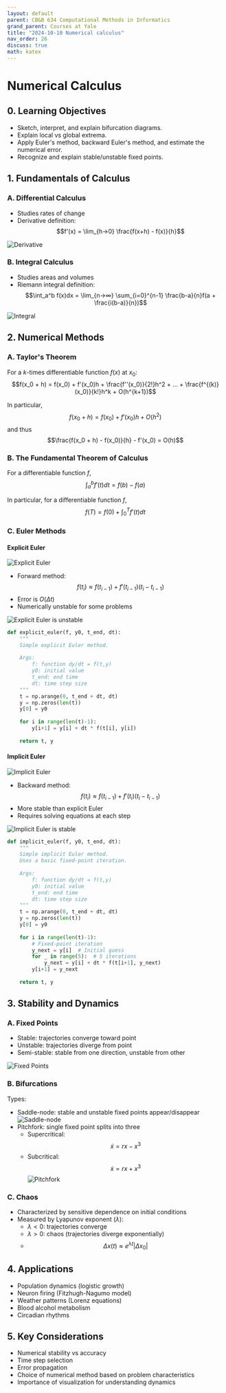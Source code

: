 ```yaml
---
layout: default
parent: CB&B 634 Computational Methods in Informatics
grand_parent: Courses at Yale
title: "2024-10-10 Numerical calculus"
nav_order: 26
discuss: true
math: katex
---
```


# Numerical Calculus
## 0. Learning Objectives
- Sketch, interpret, and explain bifurcation diagrams.
- Explain local vs global extrema.
- Apply Euler's method, backward Euler's method, and estimate the numerical error.
- Recognize and explain stable/unstable fixed points.

## 1. Fundamentals of Calculus

### A. Differential Calculus
- Studies rates of change
- Derivative definition: 
$$f'(x) = \lim_{h→0} \frac{f(x+h) - f(x)}{h}$$

![Derivative](image.png)

### B. Integral Calculus
- Studies areas and volumes
- Riemann integral definition:
$$\int_a^b f(x)dx = \lim_{n→∞} \sum_{i=0}^{n-1} \frac{b-a}{n}f(a + \frac{i(b-a)}{n})$$

![Integral](image-1.png)

## 2. Numerical Methods

### A. Taylor's Theorem
For a $k$-times differentiable function $f(x)$ at $x_0$:
$$f(x_0 + h) = f(x_0) + f'(x_0)h + \frac{f''(x_0)}{2!}h^2 + ... + \frac{f^{(k)}(x_0)}{k!}h^k + O(h^{k+1})$$

In particular,
$$f(x_0 + h) = f(x_0) + f'(x_0)h + O(h^2)$$
and thus
$$\frac{f(x_0 + h) - f(x_0)}{h} - f'(x_0) = O(h)$$

### B. The Fundamental Theorem of Calculus
For a differentiable function $f$,
$$\int_a^b f'(t)dt = f(b) - f(a)$$

In particular, for a differentiable function $f$,
$$f(T) = f(0) + \int_0^T f'(t)dt$$

### C. Euler Methods

#### Explicit Euler
![Explicit Euler](image-2.png)

- Forward method: $$f(t_i) ≈ f(t_{i-1}) + f'(t_{i-1})(t_i - t_{i-1})$$
- Error is $O(\Delta t)$
- Numerically unstable for some problems

![Explicit Euler is unstable](image-3.png)

```python
def explicit_euler(f, y0, t_end, dt):
    """
    Simple explicit Euler method.
    
    Args:
        f: function dy/dt = f(t,y)
        y0: initial value
        t_end: end time
        dt: time step size
    """
    t = np.arange(0, t_end + dt, dt)
    y = np.zeros(len(t))
    y[0] = y0
    
    for i in range(len(t)-1):
        y[i+1] = y[i] + dt * f(t[i], y[i])
    
    return t, y
```

#### Implicit Euler
![Implicit Euler](image-4.png)

- Backward method: $$f(t_i) ≈ f(t_{i-1}) + f'(t_i)(t_i - t_{i-1})$$
- More stable than explicit Euler
- Requires solving equations at each step

![Implicit Euler is stable](image-5.png)

```python
def implicit_euler(f, y0, t_end, dt):
    """
    Simple implicit Euler method.
    Uses a basic fixed-point iteration.
    
    Args:
        f: function dy/dt = f(t,y)
        y0: initial value
        t_end: end time
        dt: time step size
    """
    t = np.arange(0, t_end + dt, dt)
    y = np.zeros(len(t))
    y[0] = y0
    
    for i in range(len(t)-1):
        # Fixed-point iteration
        y_next = y[i]  # Initial guess
        for _ in range(5):  # 5 iterations
            y_next = y[i] + dt * f(t[i+1], y_next)
        y[i+1] = y_next
    
    return t, y
```

## 3. Stability and Dynamics

### A. Fixed Points
- Stable: trajectories converge toward point
- Unstable: trajectories diverge from point
- Semi-stable: stable from one direction, unstable from other

![Fixed Points](image-6.png)

### B. Bifurcations
Types:
- Saddle-node: stable and unstable fixed points appear/disappear
![Saddle-node](image-8.png)
- Pitchfork: single fixed point splits into three
  - Supercritical: $$\dot{x} = rx - x^3$$
  - Subcritical: $$\dot{x} = rx + x^3$$
![Pitchfork](image-7.png)

### C. Chaos
- Characterized by sensitive dependence on initial conditions
- Measured by Lyapunov exponent ($\lambda$):
  - $\lambda < 0$: trajectories converge
  - $\lambda > 0$: chaos (trajectories diverge exponentially)
  - $$\Delta x(t) ≈ e^{\lambda t}|\Delta x_0|$$

## 4. Applications

- Population dynamics (logistic growth)
- Neuron firing (Fitzhugh-Nagumo model)
- Weather patterns (Lorenz equations)
- Blood alcohol metabolism
- Circadian rhythms

## 5. Key Considerations

- Numerical stability vs accuracy
- Time step selection
- Error propagation
- Choice of numerical method based on problem characteristics
- Importance of visualization for understanding dynamics